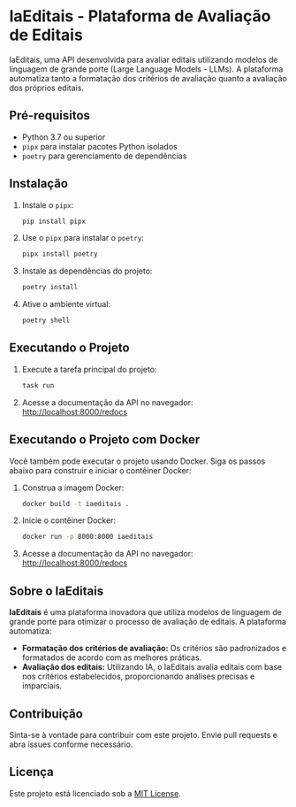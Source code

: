 # IaEditais - Plataforma de Avaliação de Editais

IaEditais, uma API desenvolvida para avaliar editais utilizando modelos de linguagem de grande porte (Large Language Models - LLMs). A plataforma automatiza tanto a formatação dos critérios de avaliação quanto a avaliação dos próprios editais.

## Pré-requisitos

- Python 3.7 ou superior
- `pipx` para instalar pacotes Python isolados
- `poetry` para gerenciamento de dependências

## Instalação

1. Instale o `pipx`:
    ```sh
    pip install pipx
    ```

2. Use o `pipx` para instalar o `poetry`:
    ```sh
    pipx install poetry
    ```

3. Instale as dependências do projeto:
    ```sh
    poetry install
    ```

4. Ative o ambiente virtual:
    ```sh
    poetry shell
    ```

## Executando o Projeto

1. Execute a tarefa principal do projeto:
    ```sh
    task run
    ```

2. Acesse a documentação da API no navegador:
    [http://localhost:8000/redocs](http://localhost:8000/redocs)

## Executando o Projeto com Docker

Você também pode executar o projeto usando Docker. Siga os passos abaixo para construir e iniciar o contêiner Docker:

1. Construa a imagem Docker:
    ```sh
    docker build -t iaeditais .
    ```

2. Inicie o contêiner Docker:
    ```sh
    docker run -p 8000:8000 iaeditais
    ```

3. Acesse a documentação da API no navegador:
    [http://localhost:8000/redocs](http://localhost:8000/redocs)

## Sobre o IaEditais

**IaEditais** é uma plataforma inovadora que utiliza modelos de linguagem de grande porte para otimizar o processo de avaliação de editais. A plataforma automatiza:

- **Formatação dos critérios de avaliação:** Os critérios são padronizados e formatados de acordo com as melhores práticas.
- **Avaliação dos editais:** Utilizando IA, o IaEditais avalia editais com base nos critérios estabelecidos, proporcionando análises precisas e imparciais.

## Contribuição

Sinta-se à vontade para contribuir com este projeto. Envie pull requests e abra issues conforme necessário.

## Licença

Este projeto está licenciado sob a [MIT License](LICENSE).

